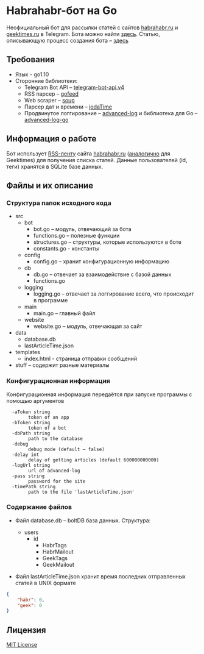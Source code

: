 # Habrahabr-бот на Go #

Неофициальный бот для рассылки статей с сайтов [habrahabr.ru](https://habrahabr.ru/) и [geektimes.ru](https://geektimes.ru/) в Telegram. Бота можно найти [здесь](https://t.me/unofficial_habr_bot). Статью, описывающую процесс создания бота – [здесь](https://habrahabr.ru/post/350858/)

## Требования ##

* Язык - go1.10
* Сторонние библиотеки:
	* Telegram Bot API – [telegram-bot-api.v4](http://gopkg.in/telegram-bot-api.v4)
	* RSS парсер – [gofeed](https://github.com/mmcdole/gofeed)
	* Web scraper – [soup](https://github.com/anaskhan96/soup)
	* Парсер дат и времени – [jodaTime](https://github.com/vjeantet/jodaTime)
	* Продвинутое логгирование – [advanced-log](https://github.com/ShoshinNikita/advanced-log) и библиотека для Go – [advanced-log-go](https://github.com/ShoshinNikita/advanced-log-go)

## Информация о работе ##

Бот использует [RSS-ленту](https://habrahabr.ru/rss/all) сайта [habrahabr.ru](https://habrahabr.ru/) ([аналогично](https://geektimes.ru/rss/all/) для Geektimes) для получения списка статей. Данные пользователей (id, теги) хранятся в SQLite базе данных.

## Файлы и их описание ##

### Структура папок исходного кода ###

* src
	* bot
		* bot.go – модуль, отвечающий за бота
		* functions.go – полезные функции
		* structures.go – структуры, которые используются в боте
		* constants.go - константы
	* config
		* config.go – хранит конфигурационную информацию
	* db
		* db.go – отвечает за взаимодействие с базой данных
		* functions.go
	* logging
		* logging.go – отвечает за логгирование всего, что происходит в программе
	* main
		* main.go – главный файл
	* website
		* website.go – модуль, отвечающая за сайт
* data
	* database.db
	* lastArticleTime.json
* templates
	* index.html - страница отправки сообщений
* stuff – содержит разные материалы

### Конфигурационная информация ###

Конфигурационная информация передаётся при запуске программы с помощью аргументов

```
  -aToken string
    	token of an app
  -bToken string
    	token of a bot
  -dbPath string
    	path to the database
  -debug
    	debug mode (default – false)
  -delay int
    	delay of getting articles (default 600000000000)
  -logUrl string
    	url of advanced-log
  -pass string
    	password for the site
  -timePath string
    	path to the file 'lastArticleTime.json'
```

### Содержание файлов ###

* Файл database.db – boltDB база данных.
	Структура:

	* users
		* id
			* HabrTags
			* HabrMailout
			* GeekTags
			* GeekMailout

* Файл lastArticleTime.json хранит время последних отправленных статей в UNIX формате

```json
{
	"habr": 0,
	"geek": 0
}
```

## Лицензия ##

[MIT License](LICENSE)